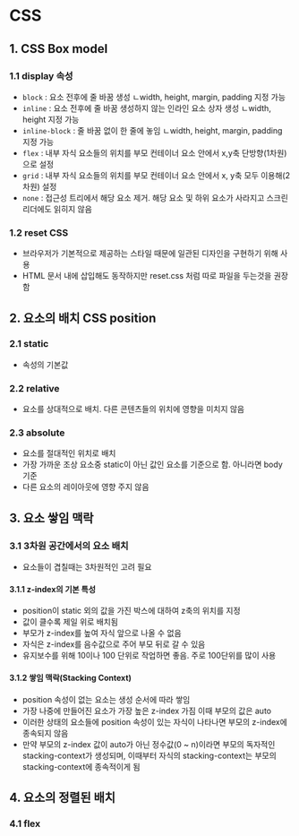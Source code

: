 CSS 
======================
## 1. CSS Box model
### 1.1 display 속성
* `block` : 요소 전후에 줄 바꿈 생성
ㄴwidth, height, margin, padding 지정 가능
* `inline` : 요소 전후에 줄 바꿈 생성하지 않는 인라인 요소 상자 생성
ㄴwidth, height 지정 가능
* `inline-block` : 줄 바꿈 없이 한 줄에 놓임
ㄴwidth, height, margin, padding 지정 가능
* `flex` : 내부 자식 요소들의 위치를 부모 컨테이너 요소 안에서 x,y축 단방향(1차원)으로 설정
* `grid` : 내부 자식 요소들의 위치를 부모 컨테이너 요소 안에서 x, y축 모두 이용해(2차원) 설정
* `none` : 접근성 트리에서 해당 요소 제거. 해당 요소 및 하위 요소가 사라지고 스크린리더에도 읽히지 않음

### 1.2 reset CSS
* 브라우저가 기본적으로 제공하는 스타일 때문에 일관된 디자인을 구현하기 위해 사용
* HTML 문서 내에 삽입해도 동작하지만 reset.css 처럼 따로 파일을 두는것을 권장함

## 2. 요소의 배치 CSS position
### 2.1 static
* 속성의 기본값
### 2.2 relative
* 요소를 상대적으로 배치. 다른 콘텐츠들의 위치에 영향을 미치지 않음
### 2.3 absolute
* 요소를 절대적인 위치로 배치
* 가장 가까운 조상 요소중 static이 아닌 값인 요소를 기준으로 함. 아니라면 body 기준
* 다른 요소의 레이아웃에 영향 주지 않음

## 3. 요소 쌓임 맥락
### 3.1 3차원 공간에서의 요소 배치
* 요소들이 겹칠때는 3차원적인 고려 필요

#### 3.1.1 z-index의 기본 특성
* position이 static 외의 값을 가진 박스에 대하여 z축의 위치를 지정
* 값이 클수록 제일 위로 배치됨
* 부모가 z-index를 높여 자식 앞으로 나올 수 없음
* 자식은 z-index를 음수값으로 주어 부모 뒤로 갈 수 있음
* 유지보수를 위해 10이나 100 단위로 작업하면 좋음. 주로 100단위를 많이 사용

#### 3.1.2 쌓임 맥락(Stacking Context)
* position 속성이 없는 요소는 생성 순서에 따라 쌓임
* 가장 나중에 만들어진 요소가 가장 높은 z-index 가짐 이때 부모의 값은 auto
* 이러한 상태의 요소들에 position 속성이 있는 자식이 나타나면 부모의 z-index에 종속되지 않음
* 만약 부모의 z-index 값이 auto가 아닌 정수값(0 ~ n)이라면 부모의 독자적인 stacking-context가 생성되며, 이때부터 자식의 stacking-context는 부모의 stacking-context에 종속적이게 됨

## 4. 요소의 정렬된 배치
### 4.1 flex
